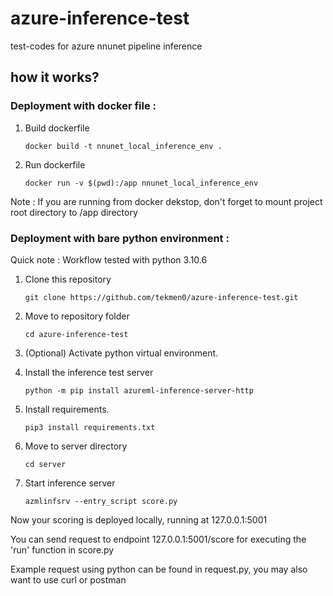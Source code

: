 # azure-inference-test
test-codes for azure nnunet pipeline inference

## how it works?

### Deployment with docker file :

1. Build dockerfile

       docker build -t nnunet_local_inference_env .

2. Run dockerfile

       docker run -v $(pwd):/app nnunet_local_inference_env

Note : If you are running from docker dekstop, don't forget to mount project root directory to /app directory

### Deployment with bare python environment :

Quick note : Workflow tested with python 3.10.6

1. Clone this repository

       git clone https://github.com/tekmen0/azure-inference-test.git
   
3. Move to repository folder

       cd azure-inference-test
   
5. (Optional) Activate python virtual environment.
   
6. Install the inference test server
   
       python -m pip install azureml-inference-server-http

7. Install requirements.

       pip3 install requirements.txt 
   
8. Move to server directory

       cd server

9. Start inference server

       azmlinfsrv --entry_script score.py

Now your scoring is deployed locally, running at 127.0.0.1:5001

You can send request to endpoint 127.0.0.1:5001/score for executing the 'run' function in score.py

Example request using python can be found in request.py, you may also want to use curl or postman
